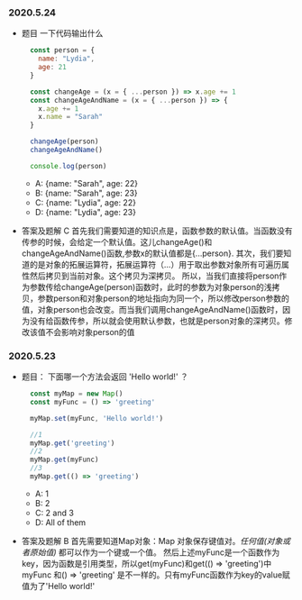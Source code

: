 
### 2020.5.24

* 题目
  一下代码输出什么

  ```js
    const person = {
      name: "Lydia",
      age: 21
    }

    const changeAge = (x = { ...person }) => x.age += 1
    const changeAgeAndName = (x = { ...person }) => {
      x.age += 1
      x.name = "Sarah"
    }

    changeAge(person)
    changeAgeAndName()

    console.log(person)
  ```

  * A: {name: "Sarah", age: 22}
  * B: {name: "Sarah", age: 23}
  * C: {name: "Lydia", age: 22}
  * D: {name: "Lydia", age: 23}
* 答案及题解
  C
  首先我们需要知道的知识点是，函数参数的默认值。当函数没有传参的时候，会给定一个默认值。这儿changeAge()和changeAgeAndName()函数,参数x的默认值都是{...person}.
  其次，我们要知道的是对象的拓展运算符，拓展运算符（...）用于取出参数对象所有可遍历属性然后拷贝到当前对象。这个拷贝为深拷贝。
  所以，当我们直接将person作为参数传给changeAge(person)函数时，此时的参数为对象person的浅拷贝，参数person和对象person的地址指向为同一个，所以修改person参数的值，对象person也会改变。而当我们调用changeAgeAndName()函数时，因为没有给函数传参，所以就会使用默认参数，也就是person对象的深拷贝。修改该值不会影响对象person的值

### 2020.5.23

* 题目：
  下面哪一个方法会返回 'Hello world!' ？

  ```js
    const myMap = new Map()
    const myFunc = () => 'greeting'

    myMap.set(myFunc, 'Hello world!')

    //1
    myMap.get('greeting')
    //2
    myMap.get(myFunc)
    //3
    myMap.get(() => 'greeting')
  ```

  * A: 1
  * B: 2
  * C: 2 and 3
  * D: All of them
* 答案及题解
  B
  首先需要知道Map对象：Map 对象保存键值对。*任何值(对象或者原始值)* 都可以作为一个键或一个值。
  然后上述myFunc是一个函数作为key，因为函数是引用类型，所以get(myFunc)和get(() => 'greeting')中myFunc 和() => 'greeting' 是不一样的。只有myFunc函数作为key的value赋值为了'Hello world!'
